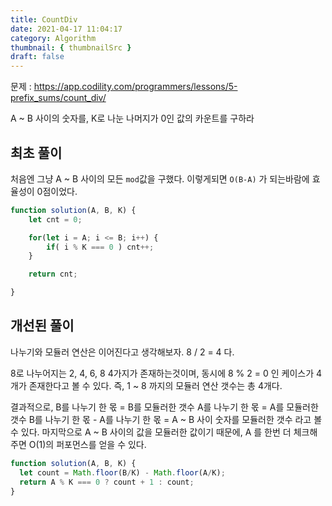 ```yaml
---
title: CountDiv
date: 2021-04-17 11:04:17
category: Algorithm
thumbnail: { thumbnailSrc }
draft: false
---
```


문제 : https://app.codility.com/programmers/lessons/5-prefix_sums/count_div/

A ~ B 사이의 숫자를, K로 나눈 나머지가 0인 값의 카운트를 구하라

## 최초 풀이
처음엔 그냥 A ~ B 사이의 모든 `mod`값을 구했다. 이렇게되면 `O(B-A)` 가 되는바람에 효율성이 0점이었다.


```javascript
function solution(A, B, K) {
    let cnt = 0;

    for(let i = A; i <= B; i++) {
        if( i % K === 0 ) cnt++; 
    }

    return cnt;

}
```

## 개선된 풀이
나누기와 모듈러 연산은 이어진다고 생각해보자.
8 / 2 = 4 다.

8로 나누어지는 2, 4, 6, 8 4가지가 존재하는것이며,
동시에 8 % 2 = 0 인 케이스가 4개가 존재한다고 볼 수 있다.
즉, 1 ~ 8 까지의 모듈러 연산 갯수는 총 4개다.

결과적으로, 
B를 나누기 한 몫 = B를 모듈러한 갯수
A를 나누기 한 몫 = A를 모듈러한 갯수
B를 나누기 한 몫 - A를 나누기 한 몫 = A ~ B 사이 숫자를 모듈러한 갯수
라고 볼 수 있다.
마지막으로 A ~ B 사이의 값을 모듈러한 값이기 때문에, A 를 한번 더 체크해주면 O(1)의 퍼포먼스를 얻을 수 있다.
```javascript
function solution(A, B, K) {
  let count = Math.floor(B/K) - Math.floor(A/K);
  return A % K === 0 ? count + 1 : count;
}
```

